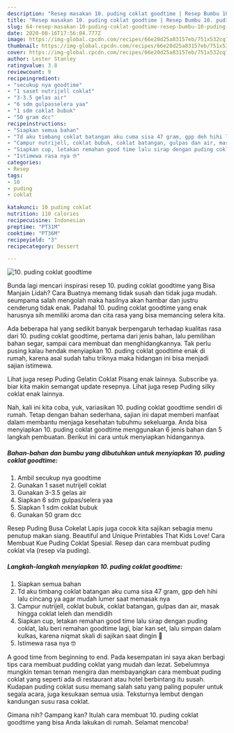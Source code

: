 ```yaml
---
description: "Resep masakan 10. puding coklat goodtime | Resep Bumbu 10. puding coklat goodtime Yang Lezat Sekali"
title: "Resep masakan 10. puding coklat goodtime | Resep Bumbu 10. puding coklat goodtime Yang Lezat Sekali"
slug: 64-resep-masakan-10-puding-coklat-goodtime-resep-bumbu-10-puding-coklat-goodtime-yang-lezat-sekali
date: 2020-08-16T17:56:04.777Z
image: https://img-global.cpcdn.com/recipes/66e20d25a83157eb/751x532cq70/10-puding-coklat-goodtime-foto-resep-utama.jpg
thumbnail: https://img-global.cpcdn.com/recipes/66e20d25a83157eb/751x532cq70/10-puding-coklat-goodtime-foto-resep-utama.jpg
cover: https://img-global.cpcdn.com/recipes/66e20d25a83157eb/751x532cq70/10-puding-coklat-goodtime-foto-resep-utama.jpg
author: Lester Stanley
ratingvalue: 3.8
reviewcount: 9
recipeingredient:
- "secukup nya goodtime"
- "1 saset nutrijell coklat"
- "3-3.5 gelas air"
- "6 sdm gulpasselera yaa"
- "1 sdm coklat bubuk"
- "50 gram dcc"
recipeinstructions:
- "Siapkan semua bahan"
- "Td aku timbang coklat batangan aku cuma sisa 47 gram, gpp deh hihi lalu cincang ya agar mudah lumer saat memasak nya"
- "Campur nutrijell, coklat bubuk, coklat batangan, gulpas dan air, masak hingga coklat leleh dan mendidih"
- "Siapkan cup, letakan remahan good time lalu sirap dengan puding coklat, lalu beri remahan goodtime lagi, biar kan set, lalu simpan dalam kulkas, karena niqmat skali di sajikan saat dingin 🤤"
- "Istimewa rasa nya 🤓"
categories:
- Resep
tags:
- 10
- puding
- coklat

katakunci: 10 puding coklat 
nutrition: 110 calories
recipecuisine: Indonesian
preptime: "PT31M"
cooktime: "PT36M"
recipeyield: "3"
recipecategory: Dessert

---
```



![10. puding coklat goodtime](https://img-global.cpcdn.com/recipes/66e20d25a83157eb/751x532cq70/10-puding-coklat-goodtime-foto-resep-utama.jpg)

Bunda lagi mencari inspirasi resep 10. puding coklat goodtime yang Bisa Manjain Lidah? Cara Buatnya memang tidak susah dan tidak juga mudah. seumpama salah mengolah maka hasilnya akan hambar dan justru cenderung tidak enak. Padahal 10. puding coklat goodtime yang enak harusnya sih memiliki aroma dan cita rasa yang bisa memancing selera kita.

Ada beberapa hal yang sedikit banyak berpengaruh terhadap kualitas rasa dari 10. puding coklat goodtime, pertama dari jenis bahan, lalu pemilihan bahan segar, sampai cara membuat dan menghidangkannya. Tak perlu pusing kalau hendak menyiapkan 10. puding coklat goodtime enak di rumah, karena asal sudah tahu triknya maka hidangan ini bisa menjadi sajian istimewa.

Lihat juga resep Puding Gelatin Coklat Pisang enak lainnya. Subscribe ya. biar kita makin semangat update resepnya. Lihat juga resep Puding silky coklat enak lainnya.


Nah, kali ini kita coba, yuk, variasikan 10. puding coklat goodtime sendiri di rumah. Tetap dengan bahan sederhana, sajian ini dapat memberi manfaat dalam membantu menjaga kesehatan tubuhmu sekeluarga. Anda bisa menyiapkan 10. puding coklat goodtime menggunakan 6 jenis bahan dan 5 langkah pembuatan. Berikut ini cara untuk menyiapkan hidangannya.

<!--inarticleads1-->

##### Bahan-bahan dan bumbu yang dibutuhkan untuk menyiapkan 10. puding coklat goodtime:

1. Ambil secukup nya goodtime
1. Gunakan 1 saset nutrijell coklat
1. Gunakan 3-3.5 gelas air
1. Siapkan 6 sdm gulpas/selera yaa
1. Siapkan 1 sdm coklat bubuk
1. Gunakan 50 gram dcc


Resep Puding Busa Cokelat Lapis juga cocok kita sajikan sebagia menu penutup makan siang. Beautiful and Unique Printables That Kids Love! Cara Membuat Kue Puding Coklat Spesial. Resep dan cara membuat puding coklat vla (resep vla puding). 

<!--inarticleads2-->

##### Langkah-langkah menyiapkan 10. puding coklat goodtime:

1. Siapkan semua bahan
1. Td aku timbang coklat batangan aku cuma sisa 47 gram, gpp deh hihi lalu cincang ya agar mudah lumer saat memasak nya
1. Campur nutrijell, coklat bubuk, coklat batangan, gulpas dan air, masak hingga coklat leleh dan mendidih
1. Siapkan cup, letakan remahan good time lalu sirap dengan puding coklat, lalu beri remahan goodtime lagi, biar kan set, lalu simpan dalam kulkas, karena niqmat skali di sajikan saat dingin 🤤
1. Istimewa rasa nya 🤓


A good time from beginning to end. Pada kesempatan ini saya akan berbagi tips cara membuat pudding coklat yang mudah dan lezat. Sebelumnya mungkin teman teman mengira dan membayangkan cara membuat puding coklat yang seperti ada di restaurant atau hotel berbintang itu susah. Kudapan puding coklat susu memang salah satu yang paling populer untuk segala acara, juga kesukaan semua usia. Teksturnya lembut dengan kandungan susu rasa coklat. 

Gimana nih? Gampang kan? Itulah cara membuat 10. puding coklat goodtime yang bisa Anda lakukan di rumah. Selamat mencoba!
